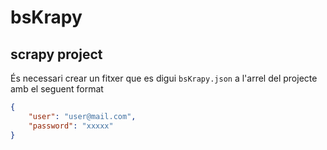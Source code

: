 # bsKrapy
scrapy project
---

És necessari crear un fitxer que es digui `bsKrapy.json` a l'arrel del projecte amb el seguent format
```json
{
    "user": "user@mail.com",
    "password": "xxxxx"
}
```
